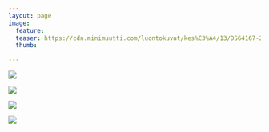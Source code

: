 ```yaml
---
layout: page
image:
  feature:
  teaser: https://cdn.minimuutti.com/luontokuvat/kes%C3%A4/13/DS64167-245px.jpg
  thumb:

---
```


![](https://cdn.minimuutti.com/luontokuvat/kes%C3%A4/13/DS64191-800px.jpg)

![](https://cdn.minimuutti.com/luontokuvat/kes%C3%A4/13/DS64187-800px.jpg)

![](https://cdn.minimuutti.com/luontokuvat/kes%C3%A4/13/DS64185-800px.jpg)

![](https://cdn.minimuutti.com/luontokuvat/kes%C3%A4/13/DS64167-800px.jpg)
